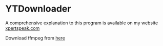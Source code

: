 # YTDownloader

A comprehensive explanation to this program is available on my website [xpertspeak.com](https://xpertspeak.com/build-it-with-python-youtube-video-downloader)

Download ffmpeg from [here](https://ffmpeg.zeranoe.com/builds/)
